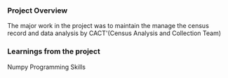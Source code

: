 ### Project Overview

 The major work in the project was to maintain the  manage the census record and data analysis by CACT'(Census Analysis and Collection Team)


### Learnings from the project

 Numpy Programming Skills


